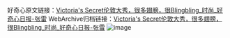 好奇心原文链接：[Victoria's Secret伦敦大秀，很多翅膀，很Blingbling_时尚_好奇心日报-张雷](https://www.qdaily.com/articles/4079.html)
WebArchive归档链接：[Victoria's Secret伦敦大秀，很多翅膀，很Blingbling_时尚_好奇心日报-张雷](http://web.archive.org/web/20161022143232/http://www.qdaily.com:80/articles/4079.html)
![image](http://ww3.sinaimg.cn/large/007d5XDpgy1g3vdx5q4pqj30u059ae81)